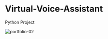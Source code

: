 # Virtual-Voice-Assistant
Python Project

![portfolio-02](https://user-images.githubusercontent.com/75237577/173243993-ca05aaff-22c9-4918-bc82-cdc4fc5534aa.png)
